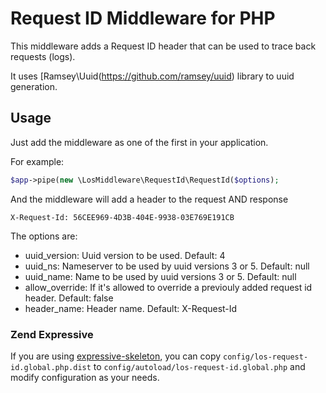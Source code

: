 # Request ID Middleware for PHP

This middleware adds a Request ID header that can be used to trace back requests (logs).

It uses [Ramsey\Uuid\(https://github.com/ramsey/uuid) library to uuid generation.

## Usage

Just add the middleware as one of the first in your application.

For example:
```php
$app->pipe(new \LosMiddleware\RequestId\RequestId($options);
```

And the middleware will add a header to the request AND response
```
X-Request-Id: 56CEE969-4D3B-404E-9938-03E769E191CB
```

The options are:
* uuid_version: Uuid version to be used. Default: 4
* uuid_ns: Nameserver to be used by uuid versions 3 or 5. Default: null
* uuid_name: Name to be used by uuid versions 3 or 5. Default: null
* allow_override: If it's allowed to override a previouly added request id header. Default: false
* header_name: Header name. Default: X-Request-Id 

### Zend Expressive

If you are using [expressive-skeleton](https://github.com/zendframework/zend-expressive-skeleton), you can copy `config/los-request-id.global.php.dist` to `config/autoload/los-request-id.global.php` and modify configuration as your needs.
